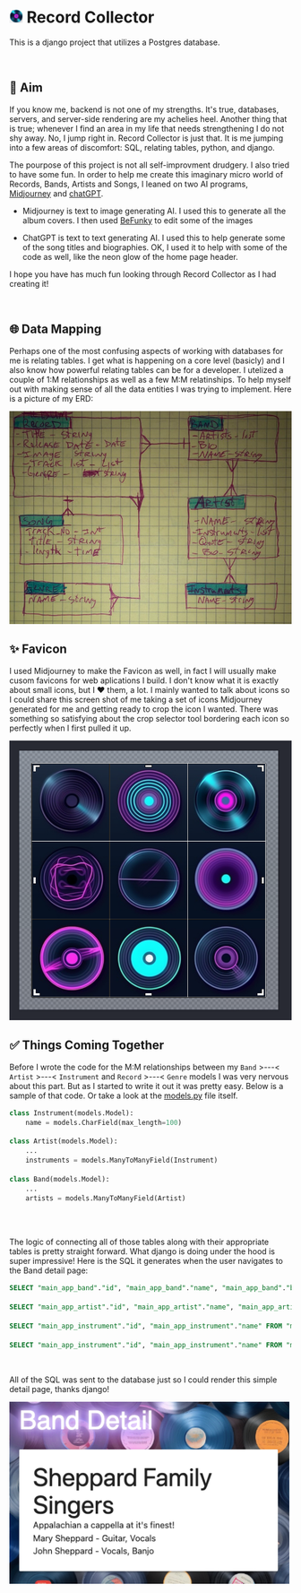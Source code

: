 # <img src="./main_app/static/images/favicon.png" width="24em"/> Record Collector

This is a django project that utilizes a Postgres database.

<br/>

##  🎯 Aim

If you know me, backend is not one of my strengths.  It's true, databases, servers, and server-side rendering are my achelies heel.  Another thing that is true; whenever I find an area in my life that needs strengthening I do not shy away.  No, I jump right in.  Record Collector is just that.  It is me jumping into a few areas of discomfort: SQL, relating tables, python, and django. 

The pourpose of this project is not all self-improvment drudgery. I also tried to have some fun.  In order to help me create this imaginary micro world of Records, Bands, Artists and Songs, I leaned on two AI programs, [Midjourney](https://www.midjourney.com/ "Midjourney Home") and [chatGPT](https://openai.com/blog/chatgpt "ChatGPT Home").

- Midjourney is text to image generating AI. I used this to generate all the album covers.  I then used [BeFunky](https://befunky.com "BeFunky Home") to edit some of the images 

- ChatGPT is text to text generating AI.  I used this to help generate some of the song titles and biographies. OK, I used it to help with some of the code as well, like the neon glow of the home page header.  

I hope you have has much fun looking through Record Collector as I had creating it!

<br/>

## 🌐 Data Mapping

Perhaps one of the most confusing aspects of working with databases for me is relating tables.  I get what is happening on a core level (basicly) and I also know how powerful relating tables can be for a developer.  I utelized a couple of 1:M relationships as well as a few M:M relatinships.  To help myself out with making sense of all the data entities I was trying to implement.  Here is a picture of my ERD:

<img src="./main_app/static/images/dataMap.png" width="700em" alt="Data Map"/>

<br/>

## ✨ Favicon

I used Midjourney to make the Favicon as well, in fact I will usually make cusom favicons for web aplications I build.  I don't know what it is exactly about small icons, but I ❤️ them, a lot.  I mainly wanted to talk about icons so I could share this screen shot of me taking a set of icons Midjourney generated for me and getting ready to crop the icon I wanted.  There was something so satisfying about the crop selector tool bordering each icon so perfectly when I first pulled it up.  

<img src="./main_app/static/images/iconCrop.png" width="700em"/>
<!-- ![Icon Crop](./main_app/static/images/iconCrop.png) -->

<br/>

## ✅ Things Coming Together

Before I  wrote the code for the M:M relationships between my `Band` >---< `Artist` >---< `Instrument` and `Record` >---< `Genre` models I was very nervous about this part.  But as I started to write it out it was pretty easy.  Below is a sample of that code. Or take a look at the [models.py](https://github.com/IntuitiveHarmony/recordCollector/blob/master/main_app/models.py "View models.py at github.com") file itself.

```python
class Instrument(models.Model):
    name = models.CharField(max_length=100)

class Artist(models.Model):
    ...
    instruments = models.ManyToManyField(Instrument)
    
class Band(models.Model):
    ...
    artists = models.ManyToManyField(Artist)
    
```

<br/>

The logic of connecting all of those tables along with their appropriate tables is pretty straight forward.  What django is doing under the hood is super impressive!  Here is the SQL it generates when the user navigates to the Band detail page:

```SQL
SELECT "main_app_band"."id", "main_app_band"."name", "main_app_band"."bio" FROM "main_app_band" WHERE "main_app_band"."id" = 1 LIMIT 21;

SELECT "main_app_artist"."id", "main_app_artist"."name", "main_app_artist"."quote", "main_app_artist"."bio" FROM "main_app_artist" INNER JOIN "main_app_band_artists" ON ("main_app_artist"."id" = "main_app_band_artists"."artist_id") WHERE "main_app_band_artists"."band_id" = 1;

SELECT "main_app_instrument"."id", "main_app_instrument"."name" FROM "main_app_instrument" INNER JOIN "main_app_artist_instruments" ON ("main_app_instrument"."id" = "main_app_artist_instruments"."instrument_id") WHERE "main_app_artist_instruments"."artist_id" = 1;

SELECT "main_app_instrument"."id", "main_app_instrument"."name" FROM "main_app_instrument" INNER JOIN "main_app_artist_instruments" ON ("main_app_instrument"."id" = "main_app_artist_instruments"."instrument_id") WHERE "main_app_artist_instruments"."artist_id" = 2;
```

<br/>

All of the SQL was sent to the database just so I could render this simple detail page, thanks django!

<img src="./main_app/static/images/bandDetail.png" width="500em"/>

<br/>

